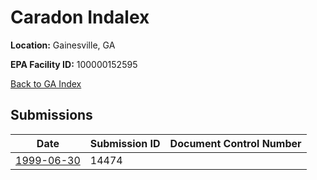 # Caradon Indalex

**Location:** Gainesville, GA

**EPA Facility ID:** 100000152595

[Back to GA Index](../../index.md)

## Submissions

| Date | Submission ID | Document Control Number |
|------|--------------|-------------------------|
| [1999-06-30](submissions/14474.md) | 14474 |  |
